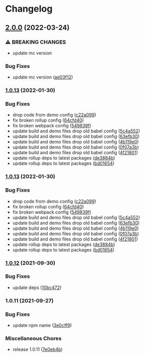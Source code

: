 # Changelog

## [2.0.0](https://github.com/donkeyclip/motorcortex-code-typing/compare/v1.0.13...v2.0.0) (2022-03-24)


### ⚠ BREAKING CHANGES

* update mc version

### Bug Fixes

* update mc version ([ae03f12](https://github.com/donkeyclip/motorcortex-code-typing/commit/ae03f122a0c67da8459544420f8d50ae03cbc9c4))

### [1.0.13](https://www.github.com/donkeyclip/motorcortex-code-typing/compare/v1.0.12...v1.0.13) (2022-01-30)


### Bug Fixes

* drop code from demo config ([c22a099](https://www.github.com/donkeyclip/motorcortex-code-typing/commit/c22a09917dfc0a8eea6931054b73d166b4fc7f1a))
* fix broken rollup config ([64cfd40](https://www.github.com/donkeyclip/motorcortex-code-typing/commit/64cfd40780dc59b50716db4b851b917c92e3afb0))
* fix broken webpack config ([549839f](https://www.github.com/donkeyclip/motorcortex-code-typing/commit/549839f319e69e8feb5aa5b147ef2871b3604b22))
* update build and demo files drop old babel config ([5c4a552](https://www.github.com/donkeyclip/motorcortex-code-typing/commit/5c4a552fe1ae6ed1e25a61a2f901540efbb2f219))
* update build and demo files drop old babel config ([63efb30](https://www.github.com/donkeyclip/motorcortex-code-typing/commit/63efb303e902b517b08b326f6035c491896f5cb7))
* update build and demo files drop old babel config ([4b119e0](https://www.github.com/donkeyclip/motorcortex-code-typing/commit/4b119e065cd547f6359d2df303aa6292d8f81a83))
* update build and demo files drop old babel config ([0f07a3b](https://www.github.com/donkeyclip/motorcortex-code-typing/commit/0f07a3bda5066d0dac5002df9f764251ad9ab546))
* update build and demo files drop old babel config ([4f21801](https://www.github.com/donkeyclip/motorcortex-code-typing/commit/4f21801019a25aaf8d067195f01de219eeb7c8b3))
* update rollup deps to latest packages ([de3884b](https://www.github.com/donkeyclip/motorcortex-code-typing/commit/de3884b5c4263ea9e7a4dd27bdb151f47b543fc0))
* update rollup deps to latest packages ([bd01654](https://www.github.com/donkeyclip/motorcortex-code-typing/commit/bd01654e6952242333c0c48fbc9af4f2bd9d4e93))

### [1.0.13](https://www.github.com/donkeyclip/motorcortex-code-typing/compare/v1.0.12...v1.0.13) (2022-01-30)


### Bug Fixes

* drop code from demo config ([c22a099](https://www.github.com/donkeyclip/motorcortex-code-typing/commit/c22a09917dfc0a8eea6931054b73d166b4fc7f1a))
* fix broken rollup config ([64cfd40](https://www.github.com/donkeyclip/motorcortex-code-typing/commit/64cfd40780dc59b50716db4b851b917c92e3afb0))
* fix broken webpack config ([549839f](https://www.github.com/donkeyclip/motorcortex-code-typing/commit/549839f319e69e8feb5aa5b147ef2871b3604b22))
* update build and demo files drop old babel config ([5c4a552](https://www.github.com/donkeyclip/motorcortex-code-typing/commit/5c4a552fe1ae6ed1e25a61a2f901540efbb2f219))
* update build and demo files drop old babel config ([63efb30](https://www.github.com/donkeyclip/motorcortex-code-typing/commit/63efb303e902b517b08b326f6035c491896f5cb7))
* update build and demo files drop old babel config ([4b119e0](https://www.github.com/donkeyclip/motorcortex-code-typing/commit/4b119e065cd547f6359d2df303aa6292d8f81a83))
* update build and demo files drop old babel config ([0f07a3b](https://www.github.com/donkeyclip/motorcortex-code-typing/commit/0f07a3bda5066d0dac5002df9f764251ad9ab546))
* update build and demo files drop old babel config ([4f21801](https://www.github.com/donkeyclip/motorcortex-code-typing/commit/4f21801019a25aaf8d067195f01de219eeb7c8b3))
* update rollup deps to latest packages ([de3884b](https://www.github.com/donkeyclip/motorcortex-code-typing/commit/de3884b5c4263ea9e7a4dd27bdb151f47b543fc0))
* update rollup deps to latest packages ([bd01654](https://www.github.com/donkeyclip/motorcortex-code-typing/commit/bd01654e6952242333c0c48fbc9af4f2bd9d4e93))

### [1.0.12](https://www.github.com/donkeyclip/motorcortex-code-typing/compare/v1.0.11...v1.0.12) (2021-09-30)


### Bug Fixes

* update deps ([10bc472](https://www.github.com/donkeyclip/motorcortex-code-typing/commit/10bc472cbd16b721f43ccc02d15df35553e88a01))

### 1.0.11 (2021-09-27)


### Bug Fixes

* update npm name ([3e0cff9](https://www.github.com/donkeyclip/motorcortex-code-typing/commit/3e0cff912b6e71d181bff934dd241d15707b62d9))


### Miscellaneous Chores

* release 1.0.11 ([7e0eb4b](https://www.github.com/donkeyclip/motorcortex-code-typing/commit/7e0eb4bd85ffac6298db0f5658915ab9d6b2fbce))
